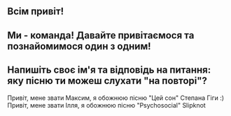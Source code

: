 ## Всім привіт!
## Ми - команда! Давайте привітаємося та познайомимося один з одним!
## Напишіть своє ім'я та відповідь на питання: яку пісню ти можеш слухати "на повторі"?
Привіт, мене звати Максим, я обожнюю пісню "Цей сон" Степана Гіги :)
Привіт, мене звати Ілля, я обожнюю пісню "Psychosocial" Slipknot
